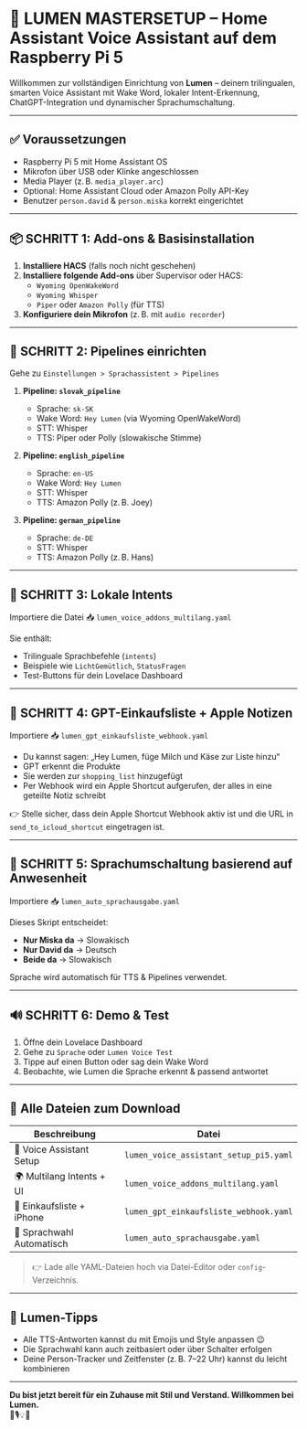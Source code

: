 
# 🌟 LUMEN MASTERSETUP – Home Assistant Voice Assistant auf dem Raspberry Pi 5

Willkommen zur vollständigen Einrichtung von **Lumen** – deinem trilingualen, smarten Voice Assistant mit Wake Word, lokaler Intent-Erkennung, ChatGPT-Integration und dynamischer Sprachumschaltung.

---

## ✅ Voraussetzungen

- Raspberry Pi 5 mit Home Assistant OS
- Mikrofon über USB oder Klinke angeschlossen
- Media Player (z. B. `media_player.arc`)
- Optional: Home Assistant Cloud oder Amazon Polly API-Key
- Benutzer `person.david` & `person.miska` korrekt eingerichtet

---

## 📦 SCHRITT 1: Add-ons & Basisinstallation

1. **Installiere HACS** (falls noch nicht geschehen)
2. **Installiere folgende Add-ons** über Supervisor oder HACS:
   - `Wyoming OpenWakeWord`
   - `Wyoming Whisper`
   - `Piper` oder `Amazon Polly` (für TTS)
3. **Konfiguriere dein Mikrofon** (z. B. mit `audio recorder`)

---

## 🧠 SCHRITT 2: Pipelines einrichten

Gehe zu `Einstellungen > Sprachassistent > Pipelines`

1. **Pipeline: `slovak_pipeline`**
   - Sprache: `sk-SK`
   - Wake Word: `Hey Lumen` (via Wyoming OpenWakeWord)
   - STT: Whisper
   - TTS: Piper oder Polly (slowakische Stimme)

2. **Pipeline: `english_pipeline`**
   - Sprache: `en-US`
   - Wake Word: `Hey Lumen`
   - STT: Whisper
   - TTS: Amazon Polly (z. B. Joey)

3. **Pipeline: `german_pipeline`**
   - Sprache: `de-DE`
   - STT: Whisper
   - TTS: Amazon Polly (z. B. Hans)

---

## 🎯 SCHRITT 3: Lokale Intents

Importiere die Datei 📥 `lumen_voice_addons_multilang.yaml`

Sie enthält:
- Trilinguale Sprachbefehle (`intents`)
- Beispiele wie `LichtGemütlich`, `StatusFragen`
- Test-Buttons für dein Lovelace Dashboard

---

## 🛒 SCHRITT 4: GPT-Einkaufsliste + Apple Notizen

Importiere 📥 `lumen_gpt_einkaufsliste_webhook.yaml`

- Du kannst sagen: „Hey Lumen, füge Milch und Käse zur Liste hinzu“
- GPT erkennt die Produkte
- Sie werden zur `shopping_list` hinzugefügt
- Per Webhook wird ein Apple Shortcut aufgerufen, der alles in eine geteilte Notiz schreibt

👉 Stelle sicher, dass dein Apple Shortcut Webhook aktiv ist und die URL in `send_to_icloud_shortcut` eingetragen ist.

---

## 💬 SCHRITT 5: Sprachumschaltung basierend auf Anwesenheit

Importiere 📥 `lumen_auto_sprachausgabe.yaml`

Dieses Skript entscheidet:
- **Nur Miska da** → Slowakisch
- **Nur David da** → Deutsch
- **Beide da** → Slowakisch

Sprache wird automatisch für TTS & Pipelines verwendet.

---

## 🔊 SCHRITT 6: Demo & Test

1. Öffne dein Lovelace Dashboard
2. Gehe zu `Sprache` oder `Lumen Voice Test`
3. Tippe auf einen Button oder sag dein Wake Word
4. Beobachte, wie Lumen die Sprache erkennt & passend antwortet

---

## 📁 Alle Dateien zum Download

| Beschreibung                  | Datei                                               |
|------------------------------|-----------------------------------------------------|
| 🔧 Voice Assistant Setup      | `lumen_voice_assistant_setup_pi5.yaml`             |
| 🌍 Multilang Intents + UI     | `lumen_voice_addons_multilang.yaml`                |
| 🛒 Einkaufsliste + iPhone     | `lumen_gpt_einkaufsliste_webhook.yaml`             |
| 💬 Sprachwahl Automatisch     | `lumen_auto_sprachausgabe.yaml`                    |

> 👉 Lade alle YAML-Dateien hoch via Datei-Editor oder `config`-Verzeichnis.

---

## 🧠 Lumen-Tipps

- Alle TTS-Antworten kannst du mit Emojis und Style anpassen 😉
- Die Sprachwahl kann auch zeitbasiert oder über Schalter erfolgen
- Deine Person-Tracker und Zeitfenster (z. B. 7–22 Uhr) kannst du leicht kombinieren

---

**Du bist jetzt bereit für ein Zuhause mit Stil und Verstand. Willkommen bei Lumen.**  
🧠🎙️💡🛒
